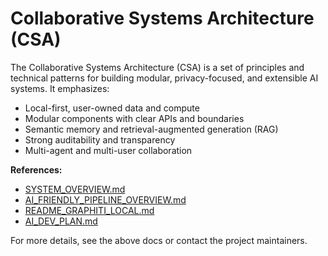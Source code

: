# Collaborative Systems Architecture (CSA)

The Collaborative Systems Architecture (CSA) is a set of principles and technical patterns for building modular, privacy-focused, and extensible AI systems. It emphasizes:

- Local-first, user-owned data and compute
- Modular components with clear APIs and boundaries
- Semantic memory and retrieval-augmented generation (RAG)
- Strong auditability and transparency
- Multi-agent and multi-user collaboration

**References:**
- [SYSTEM_OVERVIEW.md](SYSTEM_OVERVIEW.md)
- [AI_FRIENDLY_PIPELINE_OVERVIEW.md](AI_FRIENDLY_PIPELINE_OVERVIEW.md)
- [README_GRAPHITI_LOCAL.md](README_GRAPHITI_LOCAL.md)
- [AI_DEV_PLAN.md](AI_DEV_PLAN.md)

For more details, see the above docs or contact the project maintainers.
